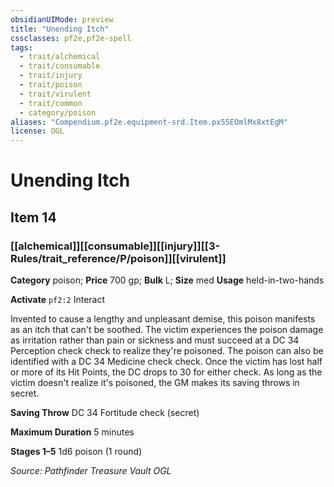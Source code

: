 ```yaml
---
obsidianUIMode: preview
title: "Unending Itch"
cssclasses: pf2e,pf2e-spell
tags:
  - trait/alchemical
  - trait/consumable
  - trait/injury
  - trait/poison
  - trait/virulent
  - trait/common
  - category/poison
aliases: "Compendium.pf2e.equipment-srd.Item.px55EOmlMx8xtEgM"
license: OGL
---
```

# Unending Itch
## Item 14
### [[alchemical]][[consumable]][[injury]][[3-Rules/trait_reference/P/poison]][[virulent]]

**Category** poison; 
**Price** 700 gp; 
**Bulk** L; **Size** med
**Usage** held-in-two-hands

**Activate** `pf2:2` Interact

Invented to cause a lengthy and unpleasant demise, this poison manifests as an itch that can't be soothed. The victim experiences the poison damage as irritation rather than pain or sickness and must succeed at a DC 34 Perception check check to realize they're poisoned. The poison can also be identified with a DC 34 Medicine check check. Once the victim has lost half or more of its Hit Points, the DC drops to 30 for either check. As long as the victim doesn't realize it's poisoned, the GM makes its saving throws in secret.

**Saving Throw** DC 34 Fortitude check (secret)

**Maximum Duration** 5 minutes

**Stages 1–5** 1d6 poison (1 round)

*Source: Pathfinder Treasure Vault*
*OGL*